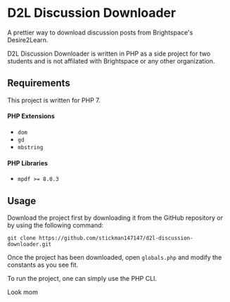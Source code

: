 # D2L Discussion Downloader
A prettier way to download discussion posts from Brightspace's Desire2Learn.

D2L Discussion Downloader is written in PHP as a side project for two students and is not affilated with Brightspace or any other organization.

## Requirements
This project is written for PHP 7.

#### PHP Extensions
- `dom`
- `gd`
- `mbstring`

#### PHP Libraries
- `mpdf >= 8.0.3`

## Usage
Download the project first by downloading it from the GitHub repository or by using the following command:
```
git clone https://github.com/stickman147147/d2l-discussion-downloader.git
```

Once the project has been downloaded, open `globals.php` and modify the constants as you see fit.

To run the project, one can simply use the PHP CLI.

Look mom
